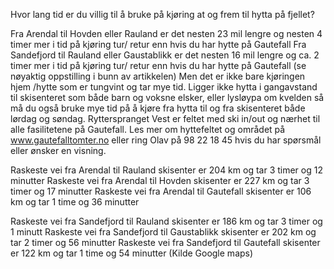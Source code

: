 Hvor lang tid er du villig til å bruke på kjøring at og frem til hytta på fjellet?


Fra Arendal til Hovden eller Rauland er det nesten 23 mil lengre og nesten 4 timer mer i tid på kjøring tur/ retur enn hvis du har hytte på Gautefall 
Fra Sandefjord til Rauland eller Gaustablikk er det nesten 16 mil lengre og ca. 2 timer mer i tid på kjøring tur/ retur enn hvis du har hytte på Gautefall (se nøyaktig oppstilling i bunn av artikkelen)
Men det er ikke bare kjøringen hjem /hytte som er tungvint og tar mye tid. Ligger ikke hytta i gangavstand til skisenteret som både barn og voksne elsker, eller lysløypa om kvelden så må du også bruke mye tid på å kjøre fra hytta til og fra skisenteret både lørdag og søndag.
Rytterspranget Vest er feltet med ski in/out og nærhet til alle fasilitetene på Gautefall. Les mer om hyttefeltet og området på www.gautefalltomter.no eller ring Olav på 98 22 18 45 hvis du har spørsmål eller ønsker en visning.

Raskeste vei fra Arendal til Rauland skisenter er 204 km og tar 3 timer og 12 minutter
Raskeste vei fra Arendal til Hovden skisenter er 227 km og tar 3 timer og 17 minutter
Raskeste vei fra Arendal til Gautefall skisenter er 106 km og tar 1 time og 36 minutter

Raskeste vei fra Sandefjord til Rauland skisenter er 186 km og tar 3 timer og 1 minutt
Raskeste vei fra Sandefjord til Gaustablikk skisenter er 202 km og tar 2 timer og 56 minutter
Raskeste vei fra Sandefjord til Gautefall skisenter er 122 km og tar 1 time og 54 minutter
(Kilde Google maps)
